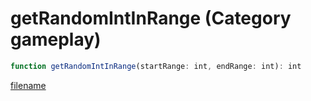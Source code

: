 # getRandomIntInRange (Category gameplay)

```js
function getRandomIntInRange(startRange: int, endRange: int): int
```

[filename](getRandomIntInRange_m.md ':include')